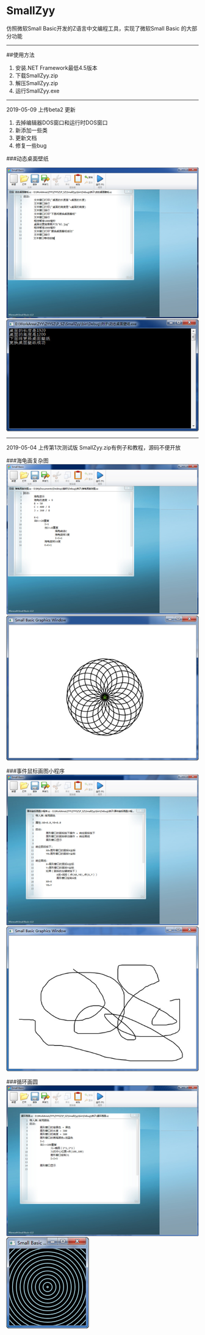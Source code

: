 # SmallZyy
仿照微软Small Basic开发的Z语言中文编程工具，实现了微软Small Basic 的大部分功能


-------------------
##使用方法


1.  安装.NET Framework最低4.5版本
2.  下载SmallZyy.zip
3.  解压SmallZyy.zip
4.  运行SmallZyy.exe

-------------------
2019-05-09 上传beta2
更新
1.  去掉编辑器DOS窗口和运行时DOS窗口
2.  新添加一些类
3.  更新文档
4.  修复一些bug

###动态桌面壁纸

![](https://github.com/TKT2016/SmallZyy/blob/master/beta2/lizi_img/dtzmbz_code.jpg)
![](https://github.com/TKT2016/SmallZyy/blob/master/beta2/lizi_img/dtzmbz_run.jpg)

-------------------
2019-05-04 上传第1次测试版
SmallZyy.zip有例子和教程，源码不便开放

###海龟画复杂图
![](https://github.com/TKT2016/SmallZyy/blob/master/beta1/lizi_img/lz1s.jpg)
![](https://github.com/TKT2016/SmallZyy/blob/master/beta1/lizi_img/lz1r.jpg)

###事件鼠标画图小程序
![](https://github.com/TKT2016/SmallZyy/blob/master/beta1/lizi_img/lz2s.jpg)
![](https://github.com/TKT2016/SmallZyy/blob/master/beta1/lizi_img/lz2r.jpg)

###循环画圆
![](https://github.com/TKT2016/SmallZyy/blob/master/beta1/lizi_img/lz3s.jpg)
![](https://github.com/TKT2016/SmallZyy/blob/master/beta1/lizi_img/lz3r.jpg)
